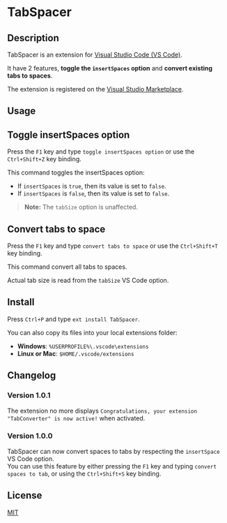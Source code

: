 # TabSpacer
## Description
TabSpacer is an extension for [Visual Studio Code (VS Code)](https://code.visualstudio.com/).

It have 2 features, **toggle the `insertSpaces` option** and **convert existing tabs to spaces**.

The extension is registered on the [Visual Studio Marketplace](https://marketplace.visualstudio.com/items/yuichinukiyama.TabSpacer).

## Usage
## Toggle insertSpaces option
Press the `F1` key and type `toggle insertSpaces option` or use the `Ctrl+Shift+Z` key binding.

This command toggles the insertSpaces option:
* If `insertSpaces` is `true`, then its value is set to `false`.
* If `insertSpaces` is `false`, then its value is set to `false`.

> **Note:** The `tabSize` option is unaffected.

## Convert tabs to space
Press the `F1` key and type `convert tabs to space` or use the `Ctrl+Shift+T` key binding.

This command convert all tabs to spaces.

Actual tab size is read from the `tabSize` VS Code option.

## Install
Press `Ctrl+P` and type `ext install TabSpacer`.

You can also copy its files into your local extensions folder:
* **Windows**: `%USERPROFILE%\.vscode\extensions`
* **Linux or Mac**: `$HOME/.vscode/extensions`

## Changelog
### Version 1.0.1
The extension no more displays `Congratulations, your extension "TabConverter" is now active!` when activated.

### Version 1.0.0
TabSpacer can now convert spaces to tabs by respecting the `insertSpace` VS Code option.  
You can use this feature by either pressing the `F1` key and typing `convert spaces to tab`, or using the `Ctrl+Shift+S` key binding.

## License
[MIT](LICENSE)
